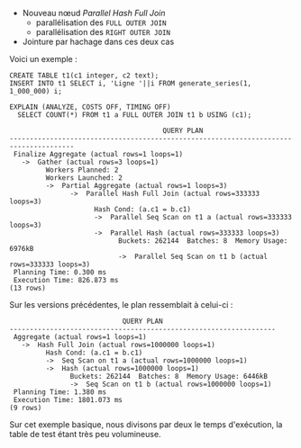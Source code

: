 <!--
Les commits sur ce sujet sont :
* https://git.postgresql.org/gitweb/?p=postgresql.git;a=commit;h=11c2d6fdf

-->

<div class="slide-content">

  * Nouveau nœud _Parallel Hash Full Join_
    + parallélisation des `FULL OUTER JOIN`
    + parallélisation des `RIGHT OUTER JOIN`
  * Jointure par hachage dans ces deux cas

</div>

<div class="notes">

Voici un exemple :

```
CREATE TABLE t1(c1 integer, c2 text);
INSERT INTO t1 SELECT i, 'Ligne '||i FROM generate_series(1, 1_000_000) i;

EXPLAIN (ANALYZE, COSTS OFF, TIMING OFF)
  SELECT COUNT(*) FROM t1 a FULL OUTER JOIN t1 b USING (c1);

                                      QUERY PLAN
--------------------------------------------------------------------------------------
 Finalize Aggregate (actual rows=1 loops=1)
   ->  Gather (actual rows=3 loops=1)
         Workers Planned: 2
         Workers Launched: 2
         ->  Partial Aggregate (actual rows=1 loops=3)
               ->  Parallel Hash Full Join (actual rows=333333 loops=3)
                     Hash Cond: (a.c1 = b.c1)
                     ->  Parallel Seq Scan on t1 a (actual rows=333333 loops=3)
                     ->  Parallel Hash (actual rows=333333 loops=3)
                           Buckets: 262144  Batches: 8  Memory Usage: 6976kB
                           ->  Parallel Seq Scan on t1 b (actual rows=333333 loops=3)
 Planning Time: 0.300 ms
 Execution Time: 826.873 ms
(13 rows)

```

Sur les versions précédentes, le plan ressemblait à celui-ci :

```
                            QUERY PLAN                            
------------------------------------------------------------------
 Aggregate (actual rows=1 loops=1)
   ->  Hash Full Join (actual rows=1000000 loops=1)
         Hash Cond: (a.c1 = b.c1)
         ->  Seq Scan on t1 a (actual rows=1000000 loops=1)
         ->  Hash (actual rows=1000000 loops=1)
               Buckets: 262144  Batches: 8  Memory Usage: 6446kB
               ->  Seq Scan on t1 b (actual rows=1000000 loops=1)
 Planning Time: 1.380 ms
 Execution Time: 1801.073 ms
(9 rows)
```

Sur cet exemple basique, nous divisons par deux le temps d'exécution, la table
de test étant très peu volumineuse.

</div>
